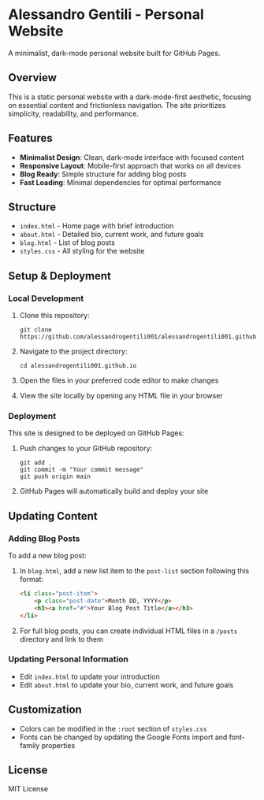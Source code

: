 # Alessandro Gentili - Personal Website

A minimalist, dark-mode personal website built for GitHub Pages.

## Overview

This is a static personal website with a dark-mode-first aesthetic, focusing on essential content and frictionless navigation. The site prioritizes simplicity, readability, and performance.

## Features

- **Minimalist Design**: Clean, dark-mode interface with focused content
- **Responsive Layout**: Mobile-first approach that works on all devices
- **Blog Ready**: Simple structure for adding blog posts
- **Fast Loading**: Minimal dependencies for optimal performance

## Structure

- `index.html` - Home page with brief introduction
- `about.html` - Detailed bio, current work, and future goals
- `blog.html` - List of blog posts
- `styles.css` - All styling for the website

## Setup & Deployment

### Local Development

1. Clone this repository:
   ```
   git clone https://github.com/alessandrogentili001/alessandrogentili001.github.io.git
   ```

2. Navigate to the project directory:
   ```
   cd alessandrogentili001.github.io
   ```

3. Open the files in your preferred code editor to make changes

4. View the site locally by opening any HTML file in your browser

### Deployment

This site is designed to be deployed on GitHub Pages:

1. Push changes to your GitHub repository:
   ```
   git add .
   git commit -m "Your commit message"
   git push origin main
   ```

2. GitHub Pages will automatically build and deploy your site

## Updating Content

### Adding Blog Posts

To add a new blog post:

1. In `blog.html`, add a new list item to the `post-list` section following this format:
   ```html
   <li class="post-item">
       <p class="post-date">Month DD, YYYY</p>
       <h3><a href="#">Your Blog Post Title</a></h3>
   </li>
   ```

2. For full blog posts, you can create individual HTML files in a `/posts` directory and link to them

### Updating Personal Information

- Edit `index.html` to update your introduction
- Edit `about.html` to update your bio, current work, and future goals

## Customization

- Colors can be modified in the `:root` section of `styles.css`
- Fonts can be changed by updating the Google Fonts import and font-family properties

## License

MIT License